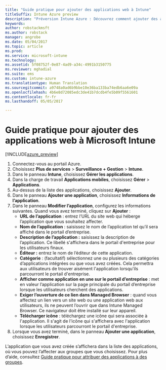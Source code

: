 ```yaml
---
title: "Guide pratique pour ajouter des applications web à Intune"
titleSuffix: Intune Azure preview
description: "Préversion Intune Azure : Découvrez comment ajouter des applications web à Intune."
keywords: 
author: robstackmsft
ms.author: robstack
manager: angrobe
ms.date: 05/04/2017
ms.topic: article
ms.prod: 
ms.service: microsoft-intune
ms.technology: 
ms.assetid: 5f08752f-0e87-4ad9-a34c-4991b3150775
ms.reviewer: mghadial
ms.suite: ems
ms.custom: intune-azure
ms.translationtype: Human Translation
ms.sourcegitcommit: a9748a0ad6b9bbe10e36ba133ba74edb6aa6e09a
ms.openlocfilehash: 4b6e8d72085edc3de41b7dcdb4fe5b09f5561601
ms.contentlocale: fr-fr
ms.lasthandoff: 05/05/2017

---
```


# <a name="how-to-add-web-apps-to-microsoft-intune"></a>Guide pratique pour ajouter des applications web à Microsoft Intune

[!INCLUDE[azure_preview](../includes/azure_preview.md)]

1. Connectez-vous au portail Azure.
2. Choisissez **Plus de services** > **Surveillance + Gestion** > **Intune**.
3. Dans le panneau **Intune**, choisissez **Gérer les applications**.
4. Dans la charge de travail **Applications mobiles**, choisissez **Gérer** > **Applications**.
5. Au-dessus de la liste des applications, choisissez **Ajouter**.
6. Dans le panneau **Ajouter une application**, choisissez **Informations de l’application**.
7. Dans le panneau **Modifier l’application**, configurez les informations suivantes. Quand vous avez terminé, cliquez sur **Ajouter** :
    - **URL de l’application** : entrez l’URL du site web qui héberge l’application que vous souhaitez affecter.
    - **Nom de l’application** : saisissez le nom de l’application tel qu’il sera affiché dans le portail d’entreprise.
    - **Description de l’application :** saisissez la description de l’application. Ce libellé s'affichera dans le portail d'entreprise pour les utilisateurs finaux.
    - **Éditeur :** entrez le nom de l’éditeur de cette application.
    - **Catégorie** : (facultatif) sélectionnez une ou plusieurs des catégories d’applications intégrées ou que vous avez créées. Cela permettra aux utilisateurs de trouver aisément l'application lorsqu'ils parcourront le portail d'entreprise.
    - **Afficher comme application en une sur le portail d’entreprise** : met en valeur l’application sur la page principale du portail d’entreprise lorsque les utilisateurs cherchent des applications.
    - **Exiger l’ouverture de ce lien dans Managed Browser** : quand vous affectez un lien vers un site web ou une application web aux utilisateurs, ils ne peuvent l’ouvrir que dans Intune Managed Browser. Ce navigateur doit être installé sur leur appareil.
    - **Télécharger icône** : téléchargez une icône qui sera associée à l'application. Il s'agit de l'icône qui s'affichera avec l'application lorsque les utilisateurs parcourront le portail d'entreprise.
8. Lorsque vous avez terminé, dans le panneau **Ajouter une application**, choisissez **Enregistrer**.

L’application que vous avez créée s’affichera dans la liste des applications, où vous pouvez l’affecter aux groupes que vous choisissez. Pour plus d’aide, consultez [Guide pratique pour attribuer des applications à des groupes](/intune-azure/manage-apps/deploy-apps).
